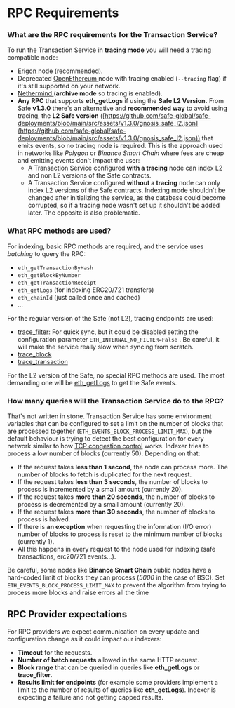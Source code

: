 # RPC Requirements

### What are the RPC requirements for the Transaction Service?

To run the Transaction Service in **tracing mode** you will need a tracing compatible node:

* [Erigon ](https://github.com/ledgerwatch/erigon)node (recommended).
* Deprecated [OpenEthereum ](https://github.com/openethereum/openethereum)node with tracing enabled (`--tracing` flag) if it's still supported on your network.
* [Nethermind ](https://nethermind.io/)(**archive mode** so tracing is enabled).
* **Any RPC** that supports **eth_getLogs** if using the **Safe L2 Version.** From Safe **v1.3.0** there's an alternative and **recommended way** to avoid using tracing, the **L2 Safe version** ([https://github.com/safe-global/safe-deployments/blob/main/src/assets/v1.3.0/gnosis_safe_l2.json](https://github.com/safe-global/safe-deployments/blob/main/src/assets/v1.3.0/gnosis_safe_l2.json)) that emits events, so no tracing node is required. This is the approach used in networks like _Polygon_ or _Binance Smart Chain_ where fees are cheap and emitting events don't impact the user:
  * A Transaction Service configured **with a tracing** node can index L2 and non L2 versions of the Safe contracts.
  * A Transaction Service configured **without a tracing** node can only index L2 versions of the Safe contracts. Indexing mode shouldn't be changed after initializing the service, as the database could become corrupted, so if a tracing node wasn't set up it shouldn't be added later. The opposite is also problematic.

### What RPC methods are used?

For indexing, basic RPC methods are required, and the service uses _batching_ to query the RPC:

* `eth_getTransactionByHash`
* `eth_getBlockByNumber`
* `eth_getTransactionReceipt`
* `eth_getLogs` (for indexing ERC20/721 transfers)
* `eth_chainId` (just called once and cached)
* ...

For the regular version of the Safe (not L2), tracing endpoints are used:

* ​[trace_filter](https://openethereum.github.io/JSONRPC-trace-module#trace_filter): For quick sync, but it could be disabled setting the configuration parameter `ETH_INTERNAL_NO_FILTER=False` . Be careful, it will make the service really slow when syncing from scratch.
* ​[trace_block](https://openethereum.github.io/JSONRPC-trace-module#trace_block)​
* ​[trace_transaction](https://openethereum.github.io/JSONRPC-trace-module#trace_transaction)​

For the L2 version of the Safe, no special RPC methods are used. The most demanding one will be [eth_getLogs](https://ethereum.org/en/developers/docs/apis/json-rpc/#eth_getlogs) to get the Safe events.

### How many queries will the Transaction Service do to the RPC?

That's not written in stone. Transaction Service has some environment variables that can be configured to set a limit on the number of blocks that are processed together (`ETH_EVENTS_BLOCK_PROCESS_LIMIT_MAX`), but the default behaviour is trying to detect the best configuration for every network similar to how [TCP congestion control](https://en.wikipedia.org/wiki/TCP_congestion_control) works. Indexer tries to process a low number of blocks (currently 50). Depending on that:

* If the request takes **less than 1 second**, the node can process more. The number of blocks to fetch is duplicated for the next request.
* If the request takes **less than 3 seconds**, the number of blocks to process is incremented by a small amount (currently 20).
* If the request takes **more than 20 seconds**, the number of blocks to process is decremented by a small amount (currently 20).
* If the request takes **more than 30 seconds**, the number of blocks to process is halved.
* If there is **an exception** when requesting the information (I/O error) number of blocks to process is reset to the minimum number of blocks (currently 1).
* All this happens in every request to the node used for indexing (safe transactions, erc20/721 events...).

Be careful, some nodes like **Binance Smart Chain** public nodes have a hard-coded limit of blocks they can process (_5000_ in the case of BSC). Set `ETH_EVENTS_BLOCK_PROCESS_LIMIT_MAX` to prevent the algorithm from trying to process more blocks and raise errors all the time

## **RPC Provider expectations**

For RPC providers we expect communication on every update and configuration change as it could impact our indexers:

* **Timeout** for the requests.
* **Number of** **batch requests** allowed in the same HTTP request.
* **Block range** that can be queried in queries like **eth_getLogs** or **trace_filter.**
* **Results limit for endpoints** (for example some providers implement a limit to the number of results of queries like **eth_getLogs**). Indexer is expecting a failure and not getting capped results.
